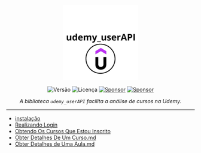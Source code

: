 <div align="center">
    <img src="https://github.com/PauloCesar-dev404/udemy-userAPI/blob/main/assets/udemy_userAPI-logo.png" alt="udemy_userAPI-logo" width="200"/>
  

![Versão](https://img.shields.io/badge/version-0.3.4-orange)
![Licença](https://img.shields.io/badge/license-MIT-orange)
[![Sponsor](https://img.shields.io/badge/💲Donate-yellow)](https://paulocesar-dev404.github.io/me-apoiando-online/)
[![Sponsor](https://img.shields.io/badge/Documentation-green)](https://github.com/PauloCesar-dev404/udemy-userAPI/blob/main/docs/iniciando.md)


<i>A biblioteca `udemy_userAPI` facilita a análise de cursos na Udemy.
</i>
  
  ---
</div>


- [instalação](instalação.md) 
- [ Realizando Login](Realizando%20Login.md)
- [Obtendo Os Cursos Que Estou Inscrito](Obtendo%20Os%20Cursos%20Que%20Estou%20Inscrito.md)
- [Obter Detalhes De Um Curso.md](Obter%20Detalhes%20De%20Um%20Curso.md)
- [Obter Detalhes de Uma Aula.md](Obter%20Detalhes%20de%20Uma%20Aula.md)

